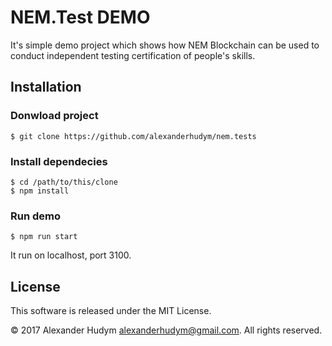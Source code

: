 # NEM.Test DEMO
It's simple demo project which shows how NEM Blockchain can be used to conduct independent testing certification of people's skills.

## Installation

### Donwload project

```
$ git clone https://github.com/alexanderhudym/nem.tests
```

### Install dependecies
 
```
$ cd /path/to/this/clone
$ npm install
```

### Run demo

```
$ npm run start
```

It run on localhost, port 3100.



## License

This software is released under the MIT License.

© 2017 Alexander Hudym alexanderhudym@gmail.com.
All rights reserved. 
